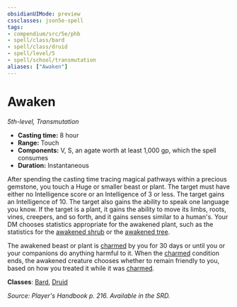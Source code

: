 ```yaml
---
obsidianUIMode: preview
cssclasses: json5e-spell
tags:
- compendium/src/5e/phb
- spell/class/bard
- spell/class/druid
- spell/level/5
- spell/school/transmutation
aliases: ["Awaken"]
---
```

# Awaken
*5th-level, Transmutation*  

- **Casting time:** 8 hour
- **Range:** Touch
- **Components:** V, S, an agate worth at least 1,000 gp, which the spell consumes
- **Duration:** Instantaneous

After spending the casting time tracing magical pathways within a precious gemstone, you touch a Huge or smaller beast or plant. The target must have either no Intelligence score or an Intelligence of 3 or less. The target gains an Intelligence of 10. The target also gains the ability to speak one language you know. If the target is a plant, it gains the ability to move its limbs, roots, vines, creepers, and so forth, and it gains senses similar to a human's. Your DM chooses statistics appropriate for the awakened plant, such as the statistics for the [awakened shrub](z_compendium/bestiary/plant/awakened-shrub.md) or the [awakened tree](z_compendium/bestiary/plant/awakened-tree.md).

The awakened beast or plant is [charmed](z_compendium/rules/conditions.md#charmed) by you for 30 days or until you or your companions do anything harmful to it. When the [charmed](z_compendium/rules/conditions.md#charmed) condition ends, the awakened creature chooses whether to remain friendly to you, based on how you treated it while it was [charmed](z_compendium/rules/conditions.md#charmed).

**Classes**: [Bard](z_compendium/classes/bard.md), [Druid](z_compendium/classes/druid.md)

*Source: Player's Handbook p. 216. Available in the SRD.*